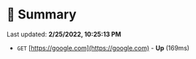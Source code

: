 # 📖 Summary
Last updated: **2/25/2022, 10:25:13 PM**

- `GET` [https://google.com](https://google.com) - **Up** (169ms)
